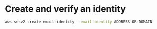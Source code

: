 # Create and verify an identity
```bash
aws sesv2 create-email-identity --email-identity ADDRESS-OR-DOMAIN
```